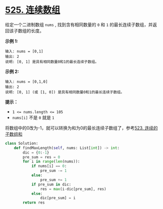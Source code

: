 # [525. 连续数组](https://leetcode-cn.com/problems/contiguous-array/)

给定一个二进制数组 `nums` , 找到含有相同数量的 `0` 和 `1` 的最长连续子数组，并返回该子数组的长度。

 

**示例 1:**

```
输入: nums = [0,1]
输出: 2
说明: [0, 1] 是具有相同数量0和1的最长连续子数组。
```

**示例 2:**

```
输入: nums = [0,1,0]
输出: 2
说明: [0, 1] (或 [1, 0]) 是具有相同数量0和1的最长连续子数组。
```



**提示：**

- `1 <= nums.length <= 105`
- `nums[i]` 不是 `0` 就是 `1`



将数组中的0改为-1，就可以转换为和为0的最长连续子数组了，参考[523. 连续的子数组和](https://leetcode-cn.com/problems/continuous-subarray-sum/)

```python
class Solution:
    def findMaxLength(self, nums: List[int]) -> int:
        dic = {0:-1}
        pre_sum = res = 0
        for i in range(len(nums)):
            if nums[i] == 0:
                pre_sum -= 1
            else:
                pre_sum += 1
            if pre_sum in dic:
                res = max(i-dic[pre_sum], res)
            else:
                dic[pre_sum] = i
        return res
```

